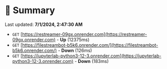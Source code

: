 # 📖 Summary
Last updated: **7/1/2024, 2:47:30 AM**

- `GET` [https://restreamer-09gx.onrender.com](https://restreamer-09gx.onrender.com) - **Up** (12375ms)
- `GET` [https://filestreambot-b5k6.onrender.com/](https://filestreambot-b5k6.onrender.com/) - **Down** (126ms)
- `GET` [https://jupyterlab-python3-12-3.onrender.com](https://jupyterlab-python3-12-3.onrender.com) - **Down** (183ms)
